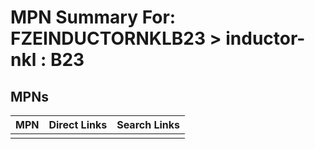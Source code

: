 



# MPN Summary For: FZEINDUCTORNKLB23 > inductor-nkl : B23

## MPNs
  

|MPN|Direct Links|Search Links|
| :--- | :--- | :--- |
||||
